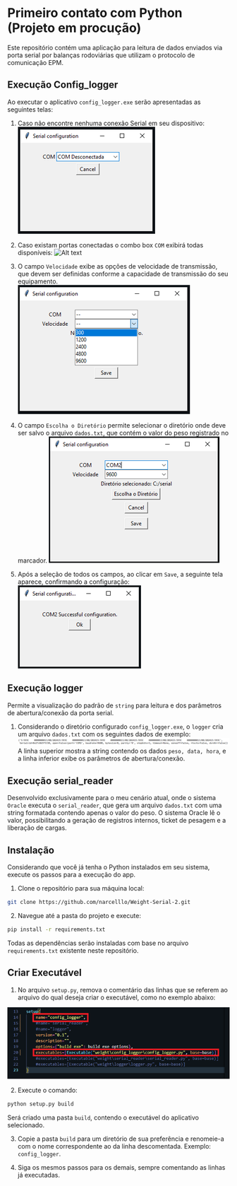 # Primeiro contato com Python (Projeto em procução)
Este repositório contém uma aplicação para leitura de dados enviados via porta serial por balanças rodoviárias que utilizam o protocolo de comunicação EPM.

## Execução Config_logger

Ao executar o aplicativo `config_logger.exe` serão apresentadas as seguintes telas:

1. Caso não encontre nenhuma conexão Serial em seu dispositivo:
![Alt text](image-1.png)

2. Caso existam portas conectadas o combo box `COM` exibirá todas disponíveis:
![Alt text](image-02.png)

3. O campo `Velocidade` exibe as opções de velocidade de transmissão, que devem ser definidas conforme a capacidade de transmissão do seu equipamento.
![Alt text](image-3.png)

4. O campo `Escolha o Diretório` permite selecionar o diretório onde deve ser salvo o arquivo `dados.txt`, que contém o valor do peso registrado no marcador.
![Alt text](image-4.png)

5. Após a seleção de todos os campos, ao clicar em `Save`, a seguinte tela aparece, confirmando a configuração:   
![Alt text](image-5.png)

## Execução logger 
Permite a visualização do padrão de `string` para leitura e dos parâmetros de abertura/conexão da porta serial.

1. Considerando o diretório configurado `config_logger.exe`, o `logger` cria um arquivo `dados.txt` com os seguintes dados de exemplo:
![Alt text](image-6.png)
A linha superior mostra a string contendo os dados `peso, data, hora`, e a linha inferior exibe os parâmetros de abertura/conexão.

## Execução serial_reader
Desenvolvido exclusivamente para o meu cenário atual, onde o sistema `Oracle` executa o `serial_reader`, que gera um arquivo `dados.txt` com uma string formatada contendo apenas o valor do peso. O sistema Oracle lê o valor, possibilitando a geração de registros internos, ticket de pesagem e a liberação de cargas.

## Instalação
Considerando que você já tenha o Python instalados em seu sistema, execute os passos para a execução do app.

1. Clone o repositório para sua máquina local:
```bash
git clone https://github.com/narcelllo/Weight-Serial-2.git
```
2. Navegue até a pasta do projeto e execute:
```bash
pip install -r requirements.txt
```
Todas as dependências serão instaladas com base no arquivo `requirements.txt` existente neste repositório.

## Criar Executável

1. No arquivo `setup.py`, remova o comentário das linhas que se referem ao arquivo do qual deseja criar o executável, como no exemplo abaixo:

![Alt text](image.png)

2. Execute o comando:
```bash
python setup.py build
```
Será criado uma pasta `build`, contendo o executável do aplicativo selecionado. 

3. Copie a pasta `build` para um diretório de sua preferência e renomeie-a com o nome correspondente ao da linha descomentada. Exemplo: `config_logger`.

4. Siga os mesmos passos para os demais, sempre comentando as linhas já executadas.

